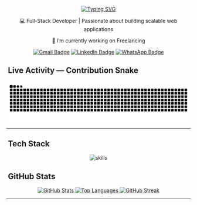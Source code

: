 <div align="center">

<!-- Typing SVG -->
<p align="center">
  <a href="https://github.com/pranjitbis">
    <img src="https://readme-typing-svg.herokuapp.com?font=Fira+Code&weight=600&size=32&pause=800&color=36BCF7&center=true&vCenter=true&width=700&lines=Hi+there+👋;My+name+is+Pranjit;I+am+a+Full+Stack+Developer;" alt="Typing SVG" />
  </a>
</p>


💻 Full-Stack Developer | Passionate about building scalable web applications

<p>🔭 I’m currently working on Freelancing</p>

</div>

<div align="center">

[![Gmail Badge](https://img.shields.io/badge/Gmail-333333?style=for-the-badge&logo=gmail&logoColor=red)](mailto:pranjitbiswas230@gmail.com)
[![LinkedIn Badge](https://img.shields.io/badge/LinkedIn-0A66C2?style=for-the-badge&logo=linkedin&logoColor=white)](https://www.linkedin.com/in/pranjit-biswas-42066526b/)
[![WhatsApp Badge](https://img.shields.io/badge/WhatsApp-25D366?style=for-the-badge&logo=whatsapp&logoColor=white)](https://wa.me/000000)

</div>



## ​ Live Activity — Contribution Snake

<p align="center">
  <img src="https://raw.githubusercontent.com/pranjitbis/pranjitbis/output/snake.svg" alt="Contribution Snake" />
</p>

---

## ​​ Tech Stack

<div align="center">
  <img
    src="https://skillicons.dev/icons?i=bootstrap,html,css,vscode,github,figma,tailwind,git,javascript,react,nextjs,nodejs,express"
    alt="skills"
    className="max-w-full"
  />
</div>



## ​ GitHub Stats

<div align="center">

<a href="https://github.com/anuraghazra/github-readme-stats">
  <img height="165" src="https://github-readme-stats.vercel.app/api?username=pranjitbis&show_icons=true&rank_icon=github&hide_border=true" alt="GitHub Stats"/>
</a>
<a href="https://github.com/anuraghazra/github-readme-stats">
  <img height="165" src="https://github-readme-stats.vercel.app/api/top-langs/?username=pranjitbis&layout=compact&hide_border=true" alt="Top Languages"/>
</a>
<a href="https://github.com/DenverCoder1/github-readme-streak-stats">
  <img height="165" src="https://streak-stats.demolab.com?user=pranjitbis&hide_border=true" alt="GitHub Streak"/>
</a>

</div>

---





